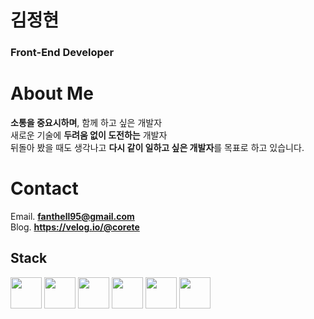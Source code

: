 # 김정현
### Front-End Developer
# About Me
**소통을 중요시하며**, 함께 하고 싶은 개발자<br/>
새로운 기술에 **두려움 없이 도전하는** 개발자<br/>
뒤돌아 봤을 때도 생각나고 **다시 같이 일하고 싶은 개발자**를 목표로 하고 있습니다.

# Contact
Email.  **fanthell95@gmail.com**<br/>
Blog.  **https://velog.io/@corete**
## Stack
<div>
<img src="https://user-images.githubusercontent.com/69299629/109624543-adb12f00-7b81-11eb-97bb-be249f53844a.png" height="50">
<img src="https://user-images.githubusercontent.com/69299629/109624541-ac800200-7b81-11eb-90cb-368e41fc16e4.png" height="50">
<img src="https://user-images.githubusercontent.com/69299629/109624754-ec46e980-7b81-11eb-9d06-546543bd6c06.png" height="50">
<img src="https://user-images.githubusercontent.com/69299629/109624871-05e83100-7b82-11eb-85db-1abb0a9c9607.png" height="50">
<img src="https://user-images.githubusercontent.com/69299629/109624913-13052000-7b82-11eb-905d-f067c0730e97.png" height="50">
<img src="https://user-images.githubusercontent.com/69299629/109624967-20baa580-7b82-11eb-974e-b058c67c71ff.png" height="50">
</div>
<!--
**Corete95/Corete95** is a ✨ _special_ ✨ repository because its `README.md` (this file) appears on your GitHub profile.

Here are some ideas to get you started:

- 🔭 I’m currently working on ...
- 🌱 I’m currently learning ...
- 👯 I’m looking to collaborate on ...
- 🤔 I’m looking for help with ...
- 💬 Ask me about ...
- 📫 How to reach me: ...
- 😄 Pronouns: ...
- ⚡ Fun fact: ...
-->
